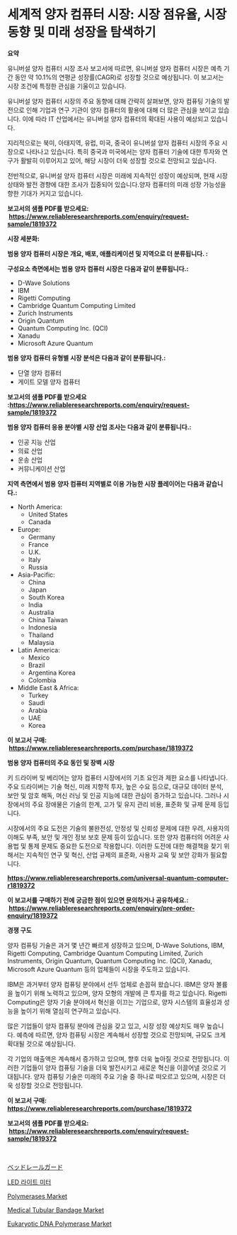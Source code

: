 <p><h1>세계적 양자 컴퓨터 시장: 시장 점유율, 시장 동향 및 미래 성장을 탐색하기</h1></p><p><strong>요약</strong></p>
<p><p>유니버설 양자 컴퓨터 시장 조사 보고서에 따르면, 유니버설 양자 컴퓨터 시장은 예측 기간 동안 약 10.1%의 연평균 성장률(CAGR)로 성장할 것으로 예상됩니다. 이 보고서는 시장 조건에 특정한 관심을 기울이고 있습니다.</p><p>유니버설 양자 컴퓨터 시장의 주요 동향에 대해 간략히 살펴보면, 양자 컴퓨팅 기술의 발전으로 인해 기업과 연구 기관이 양자 컴퓨터의 활용에 대해 더 많은 관심을 보이고 있습니다. 이에 따라 IT 산업에서는 유니버설 양자 컴퓨터의 확대된 사용이 예상되고 있습니다.</p><p>지리적으로는 북미, 아태지역, 유럽, 미국, 중국이 유니버설 양자 컴퓨터 시장의 주요 시장으로 나타나고 있습니다. 특히 중국과 미국에서는 양자 컴퓨터 기술에 대한 투자와 연구가 활발히 이루어지고 있어, 해당 시장이 더욱 성장할 것으로 전망되고 있습니다.</p><p>전반적으로, 유니버설 양자 컴퓨터 시장은 미래에 지속적인 성장이 예상되며, 현재 시장 상태와 발전 경향에 대한 조사가 집중되어 있습니다.양자 컴퓨터의 미래 성장 가능성을 향한 기대가 커지고 있습니다.</p></p>
<p><strong>보고서의 샘플 PDF를 받으세요: &nbsp;<a href="https://www.reliableresearchreports.com/enquiry/request-sample/1819372">https://www.reliableresearchreports.com/enquiry/request-sample/1819372</a></strong></p>
<p><strong>시장 세분화:</strong></p>
<p><strong> 범용 양자 컴퓨터 시장은 개요, 배포, 애플리케이션 및 지역으로 더 분류됩니다. :</strong></p>
<p><strong>구성요소 측면에서는 범용 양자 컴퓨터 시장은 다음과 같이 분류됩니다.:</strong></p>
<p><ul><li>D-Wave Solutions</li><li>IBM</li><li>Rigetti Computing</li><li>Cambridge Quantum Computing Limited</li><li>Zurich Instruments</li><li>Origin Quantum</li><li>Quantum Computing Inc. (QCI)</li><li>Xanadu</li><li>Microsoft Azure Quantum</li></ul></p>
<p><strong> 범용 양자 컴퓨터 유형별 시장 분석은 다음과 같이 분류됩니다.:</strong></p>
<p><ul><li>단열 양자 컴퓨터</li><li>게이트 모델 양자 컴퓨터</li></ul></p>
<p><strong>보고서의 샘플 PDF를 받으세요 :<a href="https://www.reliableresearchreports.com/enquiry/request-sample/1819372">https://www.reliableresearchreports.com/enquiry/request-sample/1819372</a></strong></p>
<p><strong> 범용 양자 컴퓨터 응용 분야별 시장 산업 조사는 다음과 같이 분류됩니다.:</strong></p>
<p><ul><li>인공 지능 산업</li><li>의료 산업</li><li>운송 산업</li><li>커뮤니케이션 산업</li></ul></p>
<p><strong>지역 측면에서 범용 양자 컴퓨터 지역별로 이용 가능한 시장 플레이어는 다음과 같습니다.:</strong></p>
<p><ul>
    <li>
        North America:
        <ul>
            <li>United States</li>
            <li>Canada</li>
        </ul>
    </li>
    <li>
        Europe:
        <ul>
            <li>Germany</li>
            <li>France</li>
            <li>U.K.</li>
            <li>Italy</li>
            <li>Russia</li>
        </ul>
    </li>
    <li>
        Asia-Pacific:
        <ul>
            <li>China</li>
            <li>Japan</li>
            <li>South Korea</li>
            <li>India</li>
            <li>Australia</li>
            <li>China Taiwan</li>
            <li>Indonesia</li>
            <li>Thailand</li>
            <li>Malaysia</li>
        </ul>
    </li>
    <li>
        Latin America:
        <ul>
            <li>Mexico</li>
            <li>Brazil</li>
            <li>Argentina Korea</li>
            <li>Colombia</li>
        </ul>
    </li>
    <li>
        Middle East & Africa:
        <ul>
            <li>Turkey</li>
            <li>Saudi</li>
            <li>Arabia</li>
            <li>UAE</li>
            <li>Korea</li>
        </ul>
    </li>
    </ul></p>
<p><strong>이 보고서 구매: &nbsp;<a href="https://www.reliableresearchreports.com/purchase/1819372">https://www.reliableresearchreports.com/purchase/1819372</a></strong></p>
<p><strong>범용 양자 컴퓨터의 주요 동인 및 장벽 시장</strong></p>
<p><p>키 드라이버 및 베리어는 양자 컴퓨터 시장에서의 기초 요인과 제한 요소를 나타냅니다. 주요 드라이버는 기술 혁신, 미래 지향적 투자, 높은 수요 등으로, 대규모 데이터 분석, 보안 및 암호 해독, 머신 러닝 및 인공 지능에 대한 관심이 증가하고 있습니다. 그러나 시장에서의 주요 장애물은 기술의 한계, 고가 및 유지 관리 비용, 표준화 및 규제 문제 등입니다.</p><p>시장에서의 주요 도전은 기술의 불완전성, 안정성 및 신뢰성 문제에 대한 우려, 사용자의 이해도 부족, 보안 및 개인 정보 보호 문제 등이 있습니다. 또한 양자 컴퓨터의 어려운 사용법 및 통제 문제도 중요한 도전으로 작용합니다. 이러한 도전에 대한 해결책을 찾기 위해서는 지속적인 연구 및 혁신, 산업 규제의 표준화, 사용자 교육 및 보안 강화가 필요합니다.</p></p>
<p><strong><a href="https://www.reliableresearchreports.com/universal-quantum-computer-r1819372">https://www.reliableresearchreports.com/universal-quantum-computer-r1819372</a></strong></p>
<p><strong>이 보고서를 구매하기 전에 궁금한 점이 있으면 문의하거나 공유하세요.: &nbsp;<a href="https://www.reliableresearchreports.com/enquiry/pre-order-enquiry/1819372">https://www.reliableresearchreports.com/enquiry/pre-order-enquiry/1819372</a></strong></p>
<p><strong>경쟁 구도</strong></p>
<p><p>양자 컴퓨팅 기술은 과거 몇 년간 빠르게 성장하고 있으며, D-Wave Solutions, IBM, Rigetti Computing, Cambridge Quantum Computing Limited, Zurich Instruments, Origin Quantum, Quantum Computing Inc. (QCI), Xanadu, Microsoft Azure Quantum 등의 업체들이 시장을 주도하고 있습니다. </p><p>IBM은 과거부터 양자 컴퓨팅 분야에서 선두 업체로 손꼽혀 왔습니다. IBM은 양자 볼륨을 높이기 위해 노력하고 있으며, 양자 모형의 개발에 큰 투자를 하고 있습니다. Rigetti Computing은 양자 기술 분야에서 혁신을 이끄는 기업으로, 양자 시스템의 효율성과 성능을 높이기 위해 열심히 연구하고 있습니다.</p><p>많은 기업들이 양자 컴퓨팅 분야에 관심을 갖고 있고, 시장 성장 예상치도 매우 높습니다. 예측에 따르면, 양자 컴퓨팅 시장은 계속해서 성장할 것으로 전망되며, 규모도 크게 확대될 것으로 예상됩니다.</p><p>각 기업의 매출액은 계속해서 증가하고 있으며, 향후 더욱 높아질 것으로 전망됩니다. 이러한 기업들이 양자 컴퓨팅 기술을 더욱 발전시키고 새로운 혁신을 이끌어낼 것으로 기대됩니다. 양자 컴퓨팅 기술은 미래의 주요 기술 중 하나로 떠오르고 있으며, 시장은 더욱 성장할 것으로 전망됩니다.</p></p>
<p><strong>이 보고서 구매: &nbsp; <a href="https://www.reliableresearchreports.com/purchase/1819372">https://www.reliableresearchreports.com/purchase/1819372</a></strong></p>
<p><strong>보고서의 샘플 PDF를 받으세요: &nbsp;<a href="https://www.reliableresearchreports.com/enquiry/request-sample/1819372">https://www.reliableresearchreports.com/enquiry/request-sample/1819372</a></strong><strong></strong></p>
<p>&nbsp;</p>
<p><p><a href="https://github.com/roulaayoub-saad/Market-Research-Report-List-1/blob/main/196205832590.md">ベッドレールガード</a></p><p><a href="https://github.com/KellyLyncyh543964/Market-Research-Report-List-1/blob/main/139782229638.md">LED 라이트 미터</a></p><p><a href="https://issuu.com/reportprime-2/docs/polymerases-market-size-2030.pptx">Polymerases Market</a></p><p><a href="https://unruly-ladybug-44b.notion.site/Medical-Tubular-Bandage-Market-Competitive-Analysis-Market-Trends-and-Forecast-to-2031-7246e1ecea064ef3b3ab113604403df6">Medical Tubular Bandage Market</a></p><p><a href="https://issuu.com/reportprime-2/docs/eukaryotic-dna-polymerase-market-size-2030.pptx">Eukaryotic DNA Polymerase Market</a></p></p>